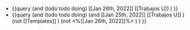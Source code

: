 - {{query (and (todo todo doing) [[Jan 26th, 2022]] [[Trabajos U]] ) }}
- {{query (and (todo todo doing)  (and [[Jan 25th, 2022]]   [[Trabajos U]]  )   (not [[Templates]] )  (not <%[[Jan 26th, 2022]]%> ) ) }}